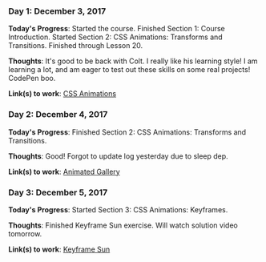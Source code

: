 ### Day 1: December 3, 2017 

**Today's Progress**: Started the course. Finished Section 1: Course Introduction. Started Section 2: CSS Animations: Transforms and Transitions. Finished through Lesson 20.

**Thoughts**: It's good to be back with Colt. I really like his learning style! I am learning a lot, and am eager to test out these skills on some real projects! CodePen boo.

**Link(s) to work**: [CSS Animations](https://codepen.io/mikerobards/pen/jadjGq)

### Day 2: December 4, 2017 

**Today's Progress**: Finished Section 2: CSS Animations: Transforms and Transitions.

**Thoughts**: Good! Forgot to update log yesterday due to sleep dep. 

**Link(s) to work**: [Animated Gallery](https://codepen.io/mikerobards/pen/yPwgKV)

### Day 3: December 5, 2017 

**Today's Progress**: Started Section 3: CSS Animations: Keyframes.

**Thoughts**: Finished Keyframe Sun exercise. Will watch solution video tomorrow.

**Link(s) to work**: [Keyframe Sun](https://codepen.io/mikerobards/pen/RjOaqL)
